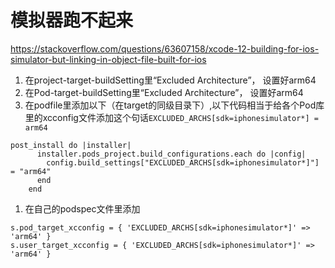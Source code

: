 # 模拟器跑不起来

https://stackoverflow.com/questions/63607158/xcode-12-building-for-ios-simulator-but-linking-in-object-file-built-for-ios

1. 在project-target-buildSetting里“Excluded Architecture”， 设置好arm64
2. 在Pod-target-buildSetting里“Excluded Architecture”， 设置好arm64
3. 在podfile里添加以下（在target的同级目录下）,以下代码相当于给各个Pod库里的xcconfig文件添加这个句话`EXCLUDED_ARCHS[sdk=iphonesimulator*] = arm64
`
```
post_install do |installer|
      installer.pods_project.build_configurations.each do |config|
        config.build_settings["EXCLUDED_ARCHS[sdk=iphonesimulator*]"] = "arm64"
      end
    end
```
1. 在自己的podspec文件里添加
```
s.pod_target_xcconfig = { 'EXCLUDED_ARCHS[sdk=iphonesimulator*]' => 'arm64' }
s.user_target_xcconfig = { 'EXCLUDED_ARCHS[sdk=iphonesimulator*]' => 'arm64' }
```
